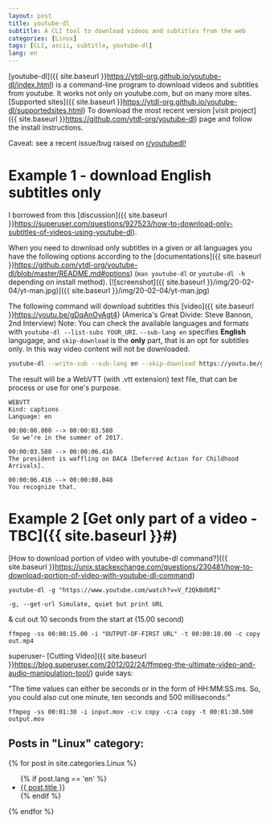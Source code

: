 ```yaml
---
layout: post
title: youtube-dl 
subtitle: A CLI tool to download videos and subtitles from the web
categories: [Linux]
tags: [CLI, ascii, subtitle, youtube-dl]
lang: en
---
```

[youtube-dl]({{ site.baseurl }}https://ytdl-org.github.io/youtube-dl/index.html) is a command-line program to download videos and subtitles from youtube. It works not only on youtube.com, but on many more sites. [Supported sites]({{ site.baseurl }}https://ytdl-org.github.io/youtube-dl/supportedsites.html)
To download the most recent version [visit project]({{ site.baseurl }}https://github.com/ytdl-org/youtube-dl) page and follow the install instructions. 
<div class="alert alert-dark" role="alert">Caveat: see a recent issue/bug raised on <a href="https://www.reddit.com/r/youtubedl/comments/cjilhz/fyi_since_googleyoutube_just_broke_youtubedl/">r/youtubedl!</a></div>

# Example 1 - download English subtitles only
I borrowed from this [discussion]({{ site.baseurl }}https://superuser.com/questions/927523/how-to-download-only-subtitles-of-videos-using-youtube-dl).

When you need to download only subtitles in a given or all languages you have the following options according to the [documentations]({{ site.baseurl }}https://github.com/ytdl-org/youtube-dl/blob/master/README.md#options) (`man youtube-dl` or `youtube-dl -h` depending on install method).
[![screenshot]({{ site.baseurl }}/img/20-02-04/yt-man.jpg)]({{ site.baseurl }}/img/20-02-04/yt-man.jpg)

The following command will download subtitles this [video]({{ site.baseurl }}https://youtu.be/gDqAnOyAgt4) (America's Great Divide: Steve Bannon, 2nd Interview)
Note: You can check the available languages and formats with `youtube-dl --list-subs YOUR_URI`. `--sub-lang en` specifies **English** langugage, and `skip-download` is the **only** part, that is an opt for subtitles only. In this way video content will not be downloaded.

```sh
youtube-dl --write-sub --sub-lang en --skip-download https://youtu.be/gDqAnOyAgt4                 
```

The result will be a WebVTT (with .vtt extension) text file, that can be process or use for one's purpose. 


	WEBVTT
	Kind: captions
	Language: en

	00:00:00.000 --> 00:00:03.580
	 So we’re in the summer of 2017. 

	00:00:03.580 --> 00:00:06.416
	The president is waffling on DACA [Deferred Action for Childhood Arrivals]. 

	00:00:06.416 --> 00:00:08.048
	You recognize that. 

# Example 2 [Get only part of a video - TBC]({{ site.baseurl }}#)

[How to download portion of video with youtube-dl command?]({{ site.baseurl }}https://unix.stackexchange.com/questions/230481/how-to-download-portion-of-video-with-youtube-dl-command)

	youtube-dl -g "https://www.youtube.com/watch?v=V_f2QkBdbRI"

	-g, --get-url Simulate, quiet but print URL
&
cut out 10 seconds from the start at (15.00 second)

	ffmpeg -ss 00:00:15.00 -i "OUTPUT-OF-FIRST URL" -t 00:00:10.00 -c copy out.mp4

superuser- [Cutting Video]({{ site.baseurl }}https://blog.superuser.com/2012/02/24/ffmpeg-the-ultimate-video-and-audio-manipulation-tool/) guide says:

"The time values can either be seconds or in the form of HH:MM:SS.ms. So, you could also cut one minute, ten seconds and 500 milliseconds:"
	
	ffmpeg -ss 00:01:30 -i input.mov -c:v copy -c:a copy -t 00:01:30.500 output.mov 

## Posts in "Linux" category:

{% for post in site.categories.Linux %}
  <ul>
        {% if post.lang == 'en' %}
          <li>
            <a href='{{ post.url }}'>{{ post.title }}</a> 
          </li>
        {% endif %}
  </ul>
{% endfor %}

